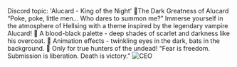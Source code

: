 Discord topic: 'Alucard - King of the Night'
🎩The Dark Greatness of Alucard
“Poke, poke, little men... Who dares to summon me?”
Immerse yourself in the atmosphere of Hellsing with a theme inspired by the legendary vampire Alucard!
🔴 A blood-black palette - deep shades of scarlet and darkness like his overcoat.
🦇 Animation effects - twinkling eyes in the dark, bats in the background.
🔞 Only for true hunters of the undead!
“Fear is freedom. Submission is liberation. Death is victory.”
![CEO](https://github.com/user-attachments/assets/aea370fc-8b06-4895-9e4f-55d11cc5f47d)
